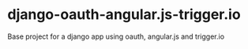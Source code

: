 django-oauth-angular.js-trigger.io
==================================

Base project for a django app using oauth, angular.js and trigger.io